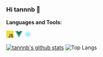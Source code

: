 ### Hi tannnb 👋

**Languages and Tools:**

<code><img height="20" src="https://raw.githubusercontent.com/github/explore/80688e429a7d4ef2fca1e82350fe8e3517d3494d/topics/javascript/javascript.png"></code>
<code><img height="20" src="https://raw.githubusercontent.com/github/explore/80688e429a7d4ef2fca1e82350fe8e3517d3494d/topics/vue/vue.png"></code>
<code><img height="20" src="https://raw.githubusercontent.com/github/explore/80688e429a7d4ef2fca1e82350fe8e3517d3494d/topics/react/react.png"></code>

[![tannnb's github stats](https://github-readme-stats.vercel.app/api?username=tannnb&show_icons=true&hide_title=hide_title)](https://github.com/anuraghazra/github-readme-stats)
![Top Langs](https://github-readme-stats.vercel.app/api/top-langs/?username=tannnb&layout=compact)
